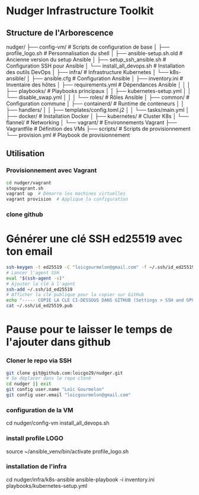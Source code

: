 # Nudger Infrastructure Toolkit

## Structure de l'Arborescence

nudger/
├── config-vm/ # Scripts de configuration de base
│ ├── profile_logo.sh # Personnalisation du shell
│ ├── ansible-setup.sh.old # Ancienne version du setup Ansible
│ ├── setup_ssh_ansible.sh # Configuration SSH pour Ansible
│ └── install_all_devops.sh # Installation des outils DevOps
│
├── infra/ # Infrastructure Kubernetes
│ └── k8s-ansible/
│ ├── ansible.cfg # Configuration Ansible
│ ├── inventory.ini # Inventaire des hôtes
│ ├── requirements.yml # Dépendances Ansible
│ │
│ ├── playbooks/ # Playbooks principaux
│ │ ├── kubernetes-setup.yml
│ │ └── disable_swap.yml
│ │
│ └── roles/ # Rôles Ansible
│ ├── common/ # Configuration commune
│ ├── containerd/ # Runtime de conteneurs
│ │ ├── handlers/
│ │ ├── templates/config.toml.j2
│ │ └── tasks/main.yml
│ ├── docker/ # Installation Docker
│ ├── kubernetes/ # Cluster K8s
│ └── flannel/ # Networking
│
└── vagrant/ # Environnements Vagrant
├── Vagrantfile # Définition des VMs
├── scripts/ # Scripts de provisionnement
└── provision.yml # Playbook de provisionnement


## Utilisation

###  Provisionnement avec Vagrant
```bash
cd nudger/vagrant
stopvagrant.sh
vagrant up  # Démarre les machines virtuelles
vagrant provision  # Applique la configuration
```

### clone github
# Générer une clé SSH ed25519 avec ton email
```bash
ssh-keygen -t ed25519 -C "loicgourmelon@gmail.com" -f ~/.ssh/id_ed25519 -N ""
# Lancer l'agent SSH
eval "$(ssh-agent -s)"
# Ajouter la clé à l'agent
ssh-add ~/.ssh/id_ed25519
# Afficher la clé publique pour la copier sur GitHub
echo "----- COPIE LA CLE CI-DESSOUS DANS GITHUB (Settings > SSH and GPG keys) -----"
cat ~/.ssh/id_ed25519.pub
```

# Pause pour te laisser le temps de l'ajouter dans github

### Cloner le repo via SSH
```bash
git clone git@github.com:loicgo29/nudger.git
# Se déplacer dans le repo cloné
cd nudger || exit
git config user.name "Loïc Gourmelon"
git config user.email "loicgourmelon@gmail.com"
```

### configuration de la VM
cd nudger/config-vm
install_all_devops.sh 

### install profile LOGO
source ~/ansible_venv/bin/activate
profile_logo.sh

### installation de l'infra
cd nudger/infra/k8s-ansible
ansible-playbook -i inventory.ini playbooks/kubernetes-setup.yml 
